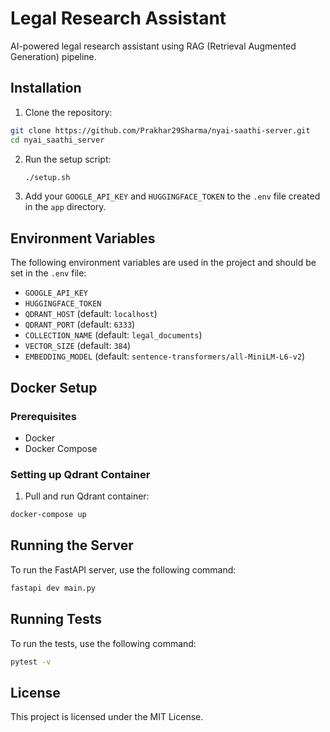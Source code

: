 # Legal Research Assistant

AI-powered legal research assistant using RAG (Retrieval Augmented Generation) pipeline.

## Installation

1. Clone the repository:
```bash
git clone https://github.com/Prakhar29Sharma/nyai-saathi-server.git
cd nyai_saathi_server
```

2. Run the setup script:
    ```bash
    ./setup.sh
    ```

3. Add your `GOOGLE_API_KEY` and `HUGGINGFACE_TOKEN` to the `.env` file created in the `app` directory.

## Environment Variables

The following environment variables are used in the project and should be set in the `.env` file:
- `GOOGLE_API_KEY`
- `HUGGINGFACE_TOKEN`
- `QDRANT_HOST` (default: `localhost`)
- `QDRANT_PORT` (default: `6333`)
- `COLLECTION_NAME` (default: `legal_documents`)
- `VECTOR_SIZE` (default: `384`)
- `EMBEDDING_MODEL` (default: `sentence-transformers/all-MiniLM-L6-v2`)

## Docker Setup

### Prerequisites
- Docker
- Docker Compose

### Setting up Qdrant Container

1. Pull and run Qdrant container:
```bash
docker-compose up
```

## Running the Server

To run the FastAPI server, use the following command:
```bash
fastapi dev main.py
```

## Running Tests

To run the tests, use the following command:
```bash
pytest -v
```

## License

This project is licensed under the MIT License.